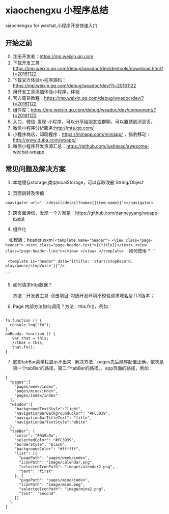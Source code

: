 # xiaochengxu 小程序总结
xiaochengxu for wechat,小程序开发快速入门

## 开始之前
0. 注册开发者：https://mp.weixin.qq.com
1. 下载开发工具：https://mp.weixin.qq.com/debug/wxadoc/dev/devtools/download.html?t=20161122
2. 下载官方体验小程序源码：https://mp.weixin.qq.com/debug/wxadoc/dev/?t=20161122
3. 用开发工具添加体验小程序，体验
4. 官方简易教程：https://mp.weixin.qq.com/debug/wxadoc/dev/?t=20161122
5. 组件库：https://mp.weixin.qq.com/debug/wxadoc/dev/component/?t=20161122
6. 入口，微信-发现-小程序，可以分享给朋友或群聊，可以置顶到消息页。
7. 微信小程序分析服务:http://mta.qq.com/
8. 小程序商店，知晓程序：https://minapp.com/miniapp/ ，猎豹移动：http://www.duba.com/wxapp/
9. 微信小程序开发资源汇总：https://github.com/justjavac/awesome-wechat-weapp

## 常见问题及解决方案
1. 本地缓存storage,类似localStorage，可以存取改删 String/Object

2. 页面跳转及传值

```
<navigator url="../detail/detail?name={{item.name}}"></navigator>
```

3. 跨页面通信，发现一个方案是：https://github.com/danneyyang/weapp-event

4. 组件化

    如模版：header.wxml
    ```
    <template name="header">
      <view class="page-header">
        <text class="page-header-text">{{title}}</text>
        <view class="page-header-line"></view>
      </view>
    </template>
    ```
    如何使用？
    ```
     <import src="../common/header.wxml" />

     <template is="header" data="{{title: 'start/stopRecord、play/pause/stopVoice'}}"/>

    ```
    
5. 如何请求http数据？

   方法：开发者工具-点击项目-勾选开发环境不校验请求域名及TLS版本；  
   
6. Page 内部方法如何调用？方法：this.fn()，例如：
 ```
 
 fn:function () {
   console.log("fn");
 },
 onReady: function () {
    var that = this;
    //that = this;
    that.fn();
 } 
 
 ```
 7. 底部tabBar菜单栏显示不出来
   解决方法：pages先后顺序配置正确，依次是第一个tabBar的路径，第二个tabBar的路径。。app页面的路径，例如：
```
{
  "pages":[ 
    "pages/week/index",
    "pages/mine/index",
    "pages/index/index"
  ],
  "window":{
    "backgroundTextStyle":"light",
    "navigationBarBackgroundColor": "#FC3D39",
    "navigationBarTitleText": "title",
    "navigationBarTextStyle":"white"
  },
  "tabBar": {
    "color": "#9a9a9a",
    "selectedColor": "#FC3D39",
    "borderStyle": "black",
    "backgroundColor": "#ffffff",
    "list": [{
      "pagePath": "pages/week/index",
      "iconPath": "image/calendar.png",
      "selectedIconPath": "image/calendar2.png",
      "text": "first"
    }, {
      "pagePath": "pages/mine/index",
      "iconPath": "image/mine.png",
      "selectedIconPath": "image/mine2.png",
      "text": "second"
    }]
  }
}

```
    
 
